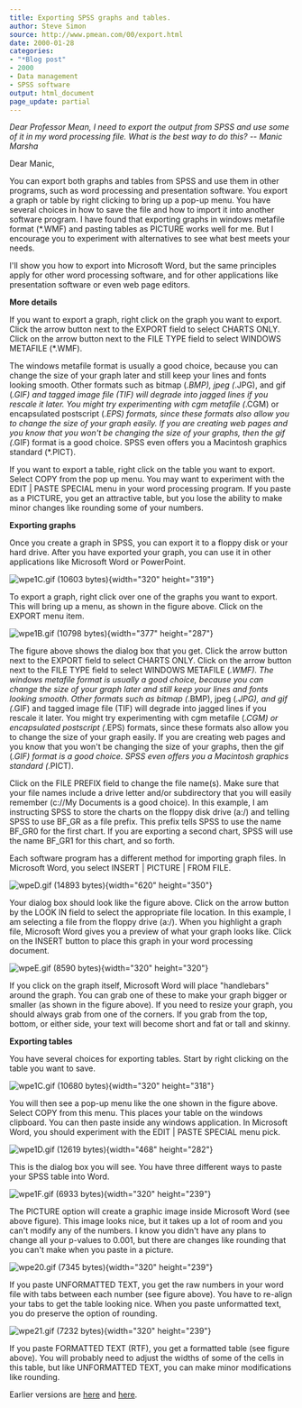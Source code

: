 ```yaml
---
title: Exporting SPSS graphs and tables.
author: Steve Simon
source: http://www.pmean.com/00/export.html
date: 2000-01-28
categories:
- "*Blog post"
- 2000
- Data management
- SPSS software
output: html_document
page_update: partial
---
```


*Dear Professor Mean, I need to export the output from SPSS and use some of it in my word processing file. What is the best way to do this? -- Manic Marsha*

<!---More--->

Dear Manic,

You can export both graphs and tables from SPSS and use them in other programs, such as word processing and presentation software. You export a graph or table by right clicking to bring up a pop-up menu. You have several choices in how to save the file and how to import it into another software program. I have found that exporting graphs in windows metafile format (*.WMF) and pasting tables as PICTURE works well for me. But I encourage you to experiment with alternatives to see what best meets your needs.

I'll show you how to export into Microsoft Word, but the same principles apply for other word processing software, and for other applications like presentation software or even web page editors.

**More details**

If you want to export a graph, right click on the graph you want to export. Click the arrow button next to the EXPORT field to select CHARTS ONLY. Click on the arrow button next to the FILE TYPE field to select WINDOWS METAFILE (*.WMF).

The windows metafile format is usually a good choice, because you can change the size of your graph later and still keep your lines and fonts looking smooth. Other formats such as bitmap (*.BMP), jpeg (*.JPG), and gif (*.GIF) and tagged image file (TIF) will degrade into jagged lines if you rescale it later. You might try experimenting with cgm metafile (*.CGM) or encapsulated postscript (*.EPS) formats, since these formats also allow you to change the size of your graph easily. If you are creating web pages and you know that you won't be changing the size of your graphs, then the gif (*.GIF) format is a good choice. SPSS even offers you a Macintosh graphics standard (*.PICT).

If you want to export a table, right click on the table you want to export. Select COPY from the pop up menu. You may want to experiment with the EDIT | PASTE SPECIAL menu in your word processing program. If you paste as a PICTURE, you get an attractive table, but you lose the ability to make minor changes like rounding some of your numbers.

**Exporting graphs**

Once you create a graph in SPSS, you can export it to a floppy disk or your hard drive. After you have exported your graph, you can use it in other applications like Microsoft Word or PowerPoint.

![wpe1C.gif (10603 bytes)](http://www.pmean.com/images/02/export01.gif){width="320" height="319"}

To export a graph, right click over one of the graphs you want to export. This will bring up a menu, as shown in the figure above. Click on the EXPORT menu item.

![wpe1B.gif (10798 bytes)](http://www.pmean.com/images/02/export02.gif){width="377" height="287"}

The figure above shows the dialog box that you get. Click the arrow button next to the EXPORT field to select CHARTS ONLY. Click on the arrow button next to the FILE TYPE field to select WINDOWS METAFILE (*.WMF). The windows metafile format is usually a good choice, because you can change the size of your graph later and still keep your lines and fonts looking smooth. Other formats such as bitmap (*.BMP), jpeg (*.JPG), and gif (*.GIF) and tagged image file (TIF) will degrade into jagged lines if you rescale it later. You might try experimenting with cgm metafile (*.CGM) or encapsulated postscript (*.EPS) formats, since these formats also allow you to change the size of your graph easily. If you are creating web pages and you know that you won't be changing the size of your graphs, then the gif (*.GIF) format is a good choice. SPSS even offers you a Macintosh graphics standard (*.PICT).

Click on the FILE PREFIX field to change the file name(s). Make sure that your file names include a drive letter and/or subdirectory that you will easily remember (c://My Documents is a good choice). In this example, I am instructing SPSS to store the charts on the floppy disk drive (a:/) and telling SPSS to use BF_GR as a file prefix. This prefix tells SPSS to use the name BF_GR0 for the first chart. If you are exporting a second chart, SPSS will use the name BF_GR1 for this chart, and so forth.

Each software program has a different method for importing graph files. In Microsoft Word, you select INSERT | PICTURE | FROM FILE.

![wpeD.gif (14893 bytes)](http://www.pmean.com/images/02/export03.gif){width="620" height="350"}

Your dialog box should look like the figure above. Click on the arrow button by the LOOK IN field to select the appropriate file location. In this example, I am selecting a file from the floppy drive (a:/). When you highlight a graph file, Microsoft Word gives you a preview of what your graph looks like. Click on the INSERT button to place this graph in your word processing document.

![wpeE.gif (8590 bytes)](http://www.pmean.com/images/02/export04.gif){width="320" height="320"}

If you click on the graph itself, Microsoft Word will place "handlebars" around the graph. You can grab one of these to make your graph bigger or smaller (as shown in the figure above). If you need to resize your graph, you should always grab from one of the corners. If you grab from the top, bottom, or either side, your text will become short and fat or tall and skinny.

**Exporting tables**

You have several choices for exporting tables. Start by right clicking on the table you want to save.

![wpe1C.gif (10680 bytes)](http://www.pmean.com/images/02/export05.gif){width="320" height="318"}

You will then see a pop-up menu like the one shown in the figure above. Select COPY from this menu. This places your table on the windows clipboard. You can then paste inside any windows application. In Microsoft Word, you should experiment with the EDIT | PASTE SPECIAL menu pick.

![wpe1D.gif (12619 bytes)](http://www.pmean.com/images/02/export06.gif){width="468" height="282"}

This is the dialog box you will see. You have three different ways to paste your SPSS table into Word.

![wpe1F.gif (6933 bytes)](http://www.pmean.com/images/02/export07.gif){width="320" height="239"}

The PICTURE option will create a graphic image inside Microsoft Word (see above figure). This image looks nice, but it takes up a lot of room and you can't modify any of the numbers. I know you didn't have any plans to change all your p-values to 0.001, but there are changes like rounding that you can't make when you paste in a picture.

![wpe20.gif (7345 bytes)](http://www.pmean.com/images/02/export08.gif){width="320" height="239"}

If you paste UNFORMATTED TEXT, you get the raw numbers in your word file with tabs between each number (see figure above). You have to re-align your tabs to get the table looking nice. When you paste unformatted text, you do preserve the option of rounding.

![wpe21.gif (7232 bytes)](http://www.pmean.com/images/02/export09.gif){width="320" height="239"}

If you paste FORMATTED TEXT (RTF), you get a formatted table (see figure above). You will probably need to adjust the widths of some of the cells in this table, but like UNFORMATTED TEXT, you can make minor modifications like rounding.

Earlier versions are [here][sim1] and [here][sim2].
 
[sim1]: http://www.pmean.com/00/export.html
[sim2]: http://new.pmean.com/exporting-spss-graphs/
 
